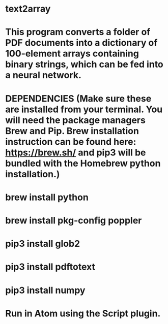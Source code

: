 # text2array
# This program converts a folder of PDF documents into a dictionary of 100-element arrays containing binary strings, which can be fed into a neural network.


# DEPENDENCIES (Make sure these are installed from your terminal. You will need the package managers Brew and Pip. Brew installation instruction can be found here: https://brew.sh/ and pip3 will be bundled with the Homebrew python installation.)

# brew install python
# brew install pkg-config poppler
# pip3 install glob2
# pip3 install pdftotext
# pip3 install numpy

# Run in Atom using the Script plugin.

